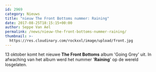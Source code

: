 ```yaml
---
id: 2969
category: Nieuws
title: "nieuw The Front Bottoms nummer: Raining"
date: 2017-08-25T18:15:15+00:00
author: Seppe Van Ael
permalink: /news/nieuw-the-front-bottoms-nummer-raining/
thumbnail: >-
  https://res.cloudinary.com/rockxxl/image/upload/front.jpg
---
```

13 oktober komt het nieuwe **The Front Bottoms** album 'Going Grey' uit. In afwaching van het album werd het nummer '**Raining**' op de wereld losgelaten.
